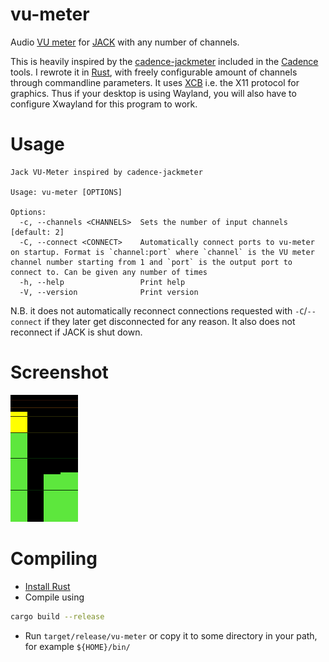 # vu-meter
Audio [VU meter](https://en.wikipedia.org/wiki/VU_meter) for [JACK](https://jackaudio.org/) with any number of channels.

This is heavily inspired by the [cadence-jackmeter](https://github.com/falkTX/Cadence/blob/master/c%2B%2B/widgets/digitalpeakmeter.cpp) included in the [Cadence](https://github.com/falkTX/Cadence) tools. I rewrote it in [Rust](https://www.rust-lang.org/), with freely configurable amount of channels through commandline parameters. It uses [XCB](https://en.wikipedia.org/wiki/XCB) i.e. the X11 protocol for graphics. Thus if your desktop is using Wayland, you will also have to configure Xwayland for this program to work.

# Usage

```
Jack VU-Meter inspired by cadence-jackmeter

Usage: vu-meter [OPTIONS]

Options:
  -c, --channels <CHANNELS>  Sets the number of input channels [default: 2]
  -C, --connect <CONNECT>    Automatically connect ports to vu-meter on startup. Format is `channel:port` where `channel` is the VU meter channel number starting from 1 and `port` is the output port to connect to. Can be given any number of times
  -h, --help                 Print help
  -V, --version              Print version
```
N.B. it does not automatically reconnect connections requested with `-C`/`--connect` if they later get disconnected for any reason. It also does not reconnect if JACK is shut down.

# Screenshot

![](vu-meter.png)

# Compiling

* [Install Rust](https://www.rust-lang.org/tools/install)
* Compile using 
```sh
cargo build --release
```
* Run `target/release/vu-meter` or copy it to some directory in your path, for example `${HOME}/bin/`
